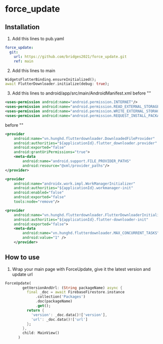 # force_update
 
## Installation
1. Add this lines to pub.yaml
```yaml
force_update:
  git:
    url: https://github.com/bridges2021/force_update.git
    ref: main
```
2. Add this lines to main
```dart
WidgetsFlutterBinding.ensureInitialized();
await FlutterDownloader.initialize(debug: true);
```
3. Add this lines to android/app/src/main/AndroidManifest.xml before "<application>"
```xml
<uses-permission android:name="android.permission.INTERNET"/>
<uses-permission android:name="android.permission.READ_EXTERNAL_STORAGE"/>
<uses-permission android:name="android.permission.WRITE_EXTERNAL_STORAGE"/>
<uses-permission android:name="android.permission.REQUEST_INSTALL_PACKAGES" />
```
before "</applcation>"
```xml
<provider
    android:name="vn.hunghd.flutterdownloader.DownloadedFileProvider"
    android:authorities="${applicationId}.flutter_downloader.provider"
    android:exported="false"
    android:grantUriPermissions="true">
    <meta-data
        android:name="android.support.FILE_PROVIDER_PATHS"
        android:resource="@xml/provider_paths"/>
</provider>

<provider
    android:name="androidx.work.impl.WorkManagerInitializer"
    android:authorities="${applicationId}.workmanager-init"
    android:enabled="false"
    android:exported="false"
    tools:node="remove"/>

<provider
    android:name="vn.hunghd.flutterdownloader.FlutterDownloaderInitializer"
    android:authorities="${applicationId}.flutter-downloader-init"
    android:exported="false">
    <meta-data
        android:name="vn.hunghd.flutterdownloader.MAX_CONCURRENT_TASKS"
        android:value="1" />
    </provider>
```
## How to use
1. Wrap your main page with ForceUpdate, give it the latest version and update url
```dart
ForceUpdate(
        getVersionAndUrl: (String packageName) async {
          final _doc = await FirebaseFirestore.instance
              .collection('Packages')
              .doc(packageName)
              .get();
          return {
            'version': _doc.data()!['version'],
            'url': _doc.data()!['url']
          };
        },
        child: MainView()
      )
```
